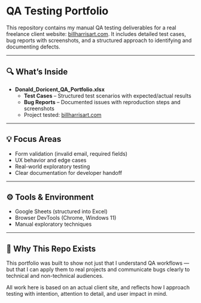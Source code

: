 # QA Testing Portfolio

This repository contains my manual QA testing deliverables for a real freelance client website: [billharrisart.com](https://billharrisart.com). It includes detailed test cases, bug reports with screenshots, and a structured approach to identifying and documenting defects.

---

## 🔍 What’s Inside

- **Donald_Doricent_QA_Portfolio.xlsx**
  - **Test Cases** – Structured test scenarios with expected/actual results
  - **Bug Reports** – Documented issues with reproduction steps and screenshots
  - Project tested: [billharrisart.com](https://billharrisart.com)

---

## 💡 Focus Areas

- Form validation (invalid email, required fields)
- UX behavior and edge cases
- Real-world exploratory testing
- Clear documentation for developer handoff

---

## ⚙️ Tools & Environment

- Google Sheets (structured into Excel)
- Browser DevTools (Chrome, Windows 11)
- Manual exploratory techniques

---

## 🧠 Why This Repo Exists

This portfolio was built to show not just that I understand QA workflows — but that I can apply them to real projects and communicate bugs clearly to technical and non-technical audiences.

All work here is based on an actual client site, and reflects how I approach testing with intention, attention to detail, and user impact in mind.

